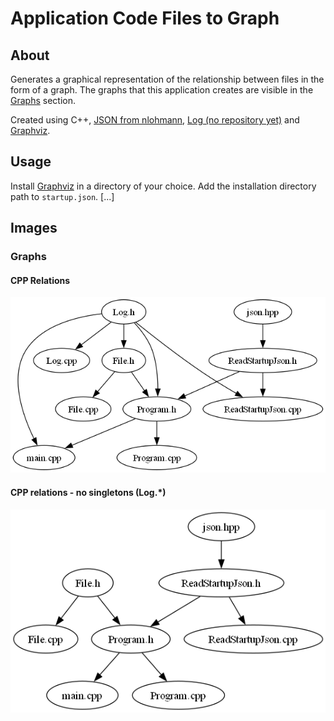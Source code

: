 # Application Code Files to Graph

## About
Generates a graphical representation of the relationship between files in the form of a graph.
The graphs that this application creates are visible in the [Graphs](#Graphs) section.

Created using C++, [JSON from nlohmann](https://github.com/Cezary-Androsiuk/petanque-team), [Log (no repository yet)]() and [Graphviz](https://gitlab.com/graphviz/graphviz).


## Usage
Install [Graphviz](https://gitlab.com/graphviz/graphviz) in a directory of your choice. Add the installation directory path to ```startup.json```. [...]


## Images

### Graphs
#### CPP Relations
![graph - CPP relations](https://github.com/Cezary-Androsiuk/application-code-files-to-graph/blob/master/graphs/ApplicationCodeFilesToGraph_0.png)

#### CPP relations - no singletons (Log.*)
![graph - CPP relations - no singletons](https://github.com/Cezary-Androsiuk/application-code-files-to-graph/blob/master/graphs/ApplicationCodeFilesToGraph_1.png)
